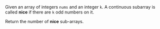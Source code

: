 Given an array of integers `nums` and an integer `k`. A continuous subarray is called **nice** if there are `k` odd numbers on it.

Return the number of **nice** sub-arrays.